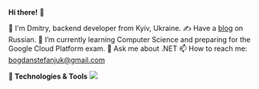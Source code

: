 **Hi there!** 👋

🧔 I'm Dmitry, backend developer from Kyiv, Ukraine.
✍️ Have a [blog](http://stefaniuk.website) on Russian.
🌱 I’m currently learning Computer Science and preparing for the Google Cloud Platform exam.
💬 Ask me about .NET 
📫 How to reach me: [bogdanstefanjuk@gmail.com](mailto:bogdanstefanjuk@gmail.com)

**🔧 Technologies & Tools**
![](https://img.shields.io/badge/OS-Linux-informational?style=flat&logo=linux&logoColor=white&color=2bbc8a)

<!--
**teamkiller7112/teamkiller7112** is a ✨ _special_ ✨ repository because its `README.md` (this file) appears on your GitHub profile.

Here are some ideas to get you started:

- 🔭 I’m currently working on ...
- 🌱 I’m currently learning ...
- 👯 I’m looking to collaborate on ...
- 🤔 I’m looking for help with ...

- 📫 How to reach me: ...
- 😄 Pronouns: ...
- ⚡ Fun fact: ...
-->
